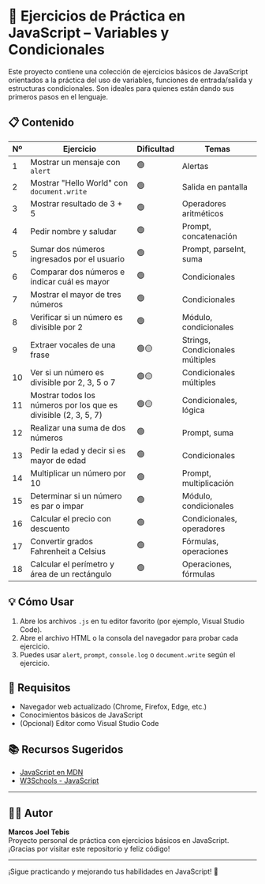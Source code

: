 # 🧠 Ejercicios de Práctica en JavaScript – Variables y Condicionales

Este proyecto contiene una colección de ejercicios básicos de JavaScript orientados a la práctica del uso de variables, funciones de entrada/salida y estructuras condicionales. Son ideales para quienes están dando sus primeros pasos en el lenguaje.

## 📋 Contenido

| Nº  | Ejercicio | Dificultad | Temas |
|-----|-----------|------------|-------|
| 1   | Mostrar un mensaje con `alert` | 🟢 | Alertas |
| 2   | Mostrar "Hello World" con `document.write` | 🟢 | Salida en pantalla |
| 3   | Mostrar resultado de 3 + 5 | 🟢 | Operadores aritméticos |
| 4   | Pedir nombre y saludar | 🟢 | Prompt, concatenación |
| 5   | Sumar dos números ingresados por el usuario | 🟢 | Prompt, parseInt, suma |
| 6   | Comparar dos números e indicar cuál es mayor | 🟢 | Condicionales |
| 7   | Mostrar el mayor de tres números | 🟢 | Condicionales |
| 8   | Verificar si un número es divisible por 2 | 🟢 | Módulo, condicionales |
| 9   | Extraer vocales de una frase | 🟢🟡 | Strings, Condicionales múltiples |
| 10  | Ver si un número es divisible por 2, 3, 5 o 7 | 🟢🟡 | Condicionales múltiples |
| 11  | Mostrar todos los números por los que es divisible (2, 3, 5, 7) | 🟢🟡 | Condicionales, lógica |
| 12  | Realizar una suma de dos números | 🟢 | Prompt, suma |
| 13  | Pedir la edad y decir si es mayor de edad | 🟢 | Condicionales |
| 14  | Multiplicar un número por 10 | 🟢 | Prompt, multiplicación |
| 15  | Determinar si un número es par o impar | 🟢 | Módulo, condicionales |
| 16  | Calcular el precio con descuento | 🟢 | Condicionales, operadores |
| 17  | Convertir grados Fahrenheit a Celsius | 🟢 | Fórmulas, operaciones |
| 18  | Calcular el perímetro y área de un rectángulo | 🟢 | Operaciones, fórmulas |

## 💡 Cómo Usar

1. Abre los archivos `.js` en tu editor favorito (por ejemplo, Visual Studio Code).
2. Abre el archivo HTML o la consola del navegador para probar cada ejercicio.
3. Puedes usar `alert`, `prompt`, `console.log` o `document.write` según el ejercicio.

## 🔧 Requisitos

- Navegador web actualizado (Chrome, Firefox, Edge, etc.)
- Conocimientos básicos de JavaScript
- (Opcional) Editor como Visual Studio Code

## 📚 Recursos Sugeridos

- [JavaScript en MDN](https://developer.mozilla.org/es/docs/Web/JavaScript)
- [W3Schools - JavaScript](https://www.w3schools.com/js/)

---

## 👨‍💻 Autor

**Marcos Joel Tebis**  
Proyecto personal de práctica con ejercicios básicos en JavaScript.  
¡Gracias por visitar este repositorio y feliz código!

---

¡Sigue practicando y mejorando tus habilidades en JavaScript! 💪
